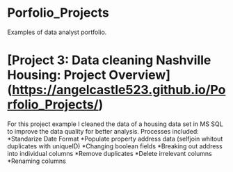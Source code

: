 # Porfolio_Projects
Examples of data analyst portfolio.


# [Project 3: Data cleaning Nashville Housing: Project Overview] (https://angelcastle523.github.io/Porfolio_Projects/)
For this project example I cleaned the data of a housing data set in MS SQL to improve the data quality for better analysis. 
Processes included:
*Standarize Date Format
*Populate property address data (selfjoin whitout duplicates with uniqueID)
*Changing boolean fields
*Breaking out address into individual columns
*Remove duplicates
*Delete irrelevant columns
*Renaming columns

